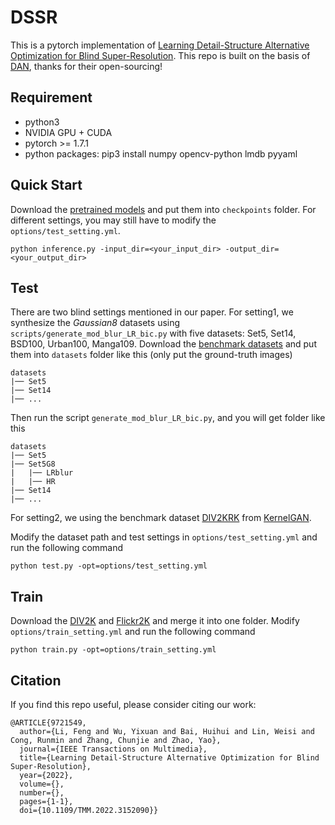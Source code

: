 # DSSR
This is a pytorch implementation of [Learning Detail-Structure Alternative Optimization for Blind Super-Resolution](https://ieeexplore.ieee.org/abstract/document/9721549).
This repo is built on the basis of [DAN](https://github.com/greatlog/DAN), thanks for their open-sourcing!
## Requirement
+ python3
+ NVIDIA GPU + CUDA
+ pytorch >= 1.7.1
+ python packages: pip3 install numpy opencv-python lmdb pyyaml
## Quick Start
Download the [pretrained models](https://pan.baidu.com/s/1J11LyvdSWsiYZfia1a6YVw?pwd=dssr) and put them into `checkpoints` folder. For different settings, you may still have to modify the `options/test_setting.yml`.
```
python inference.py -input_dir=<your_input_dir> -output_dir=<your_output_dir>
```
## Test
There are two blind settings mentioned in our paper. For setting1, we synthesize the *Gaussian8* datasets using `scripts/generate_mod_blur_LR_bic.py` with five datasets: Set5, Set14, BSD100, Urban100, Manga109. Download the [benchmark datasets](https://github.com/XPixelGroup/BasicSR/blob/a19aac61b277f64be050cef7fe578a121d944a0e/docs/Datasets.md) and put them into `datasets` folder like this (only put the ground-truth images)
```
datasets
|── Set5
|── Set14
|── ...
```
Then run the script `generate_mod_blur_LR_bic.py`, and you will get folder like this
```
datasets
|── Set5
|── Set5G8
|   |── LRblur
|   |── HR
|── Set14
|── ...
```
For setting2, we using the benchmark dataset [DIV2KRK]((http://www.wisdom.weizmann.ac.il/~vision/kernelgan/DIV2KRK_public.zip)) from [KernelGAN](https://github.com/sefibk/KernelGAN).

Modify the dataset path and test settings in `options/test_setting.yml` and run the following command
```
python test.py -opt=options/test_setting.yml
```
## Train
Download the [DIV2K](https://data.vision.ee.ethz.ch/cvl/DIV2K/) and [Flickr2K](http://cv.snu.ac.kr/research/EDSR/Flickr2K.tar) and merge it into one folder. Modify `options/train_setting.yml` and run the following command
```
python train.py -opt=options/train_setting.yml
```
## Citation
If you find this repo useful, please consider citing our work:
```
@ARTICLE{9721549,
  author={Li, Feng and Wu, Yixuan and Bai, Huihui and Lin, Weisi and Cong, Runmin and Zhang, Chunjie and Zhao, Yao},
  journal={IEEE Transactions on Multimedia}, 
  title={Learning Detail-Structure Alternative Optimization for Blind Super-Resolution}, 
  year={2022},
  volume={},
  number={},
  pages={1-1},
  doi={10.1109/TMM.2022.3152090}}
```
